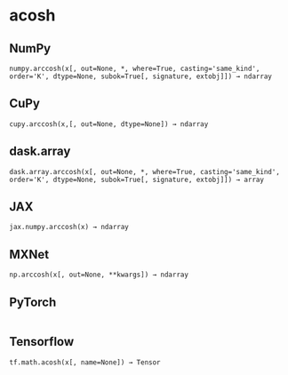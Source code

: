 # acosh

## NumPy

```
numpy.arccosh(x[, out=None, *, where=True, casting='same_kind', order='K', dtype=None, subok=True[, signature, extobj]]) → ndarray
```

## CuPy

```
cupy.arccosh(x,[, out=None, dtype=None]) → ndarray
```

## dask.array

```
dask.array.arccosh(x[, out=None, *, where=True, casting='same_kind', order='K', dtype=None, subok=True[, signature, extobj]]) → array
```

## JAX

```
jax.numpy.arccosh(x) → ndarray
```

## MXNet

```
np.arccosh(x[, out=None, **kwargs]) → ndarray
```

## PyTorch

```

```

## Tensorflow

```
tf.math.acosh(x[, name=None]) → Tensor
```
